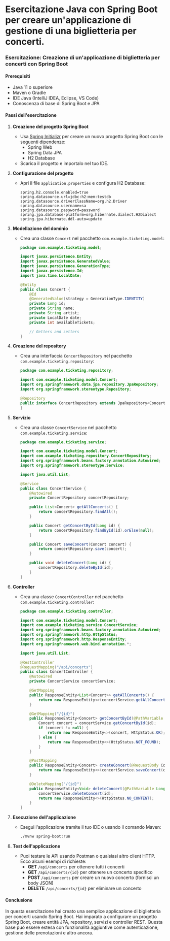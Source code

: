 # Esercitazione Java con Spring Boot per creare un'applicazione di gestione di una biglietteria per concerti.

### Esercitazione: Creazione di un'applicazione di biglietteria per concerti con Spring Boot

#### Prerequisiti
- Java 11 o superiore
- Maven o Gradle
- IDE Java (IntelliJ IDEA, Eclipse, VS Code)
- Conoscenza di base di Spring Boot e JPA

#### Passi dell'esercitazione

1. **Creazione del progetto Spring Boot**
   - Usa [Spring Initializr](https://start.spring.io/) per creare un nuovo progetto Spring Boot con le seguenti dipendenze:
     - Spring Web
     - Spring Data JPA
     - H2 Database
   - Scarica il progetto e importalo nel tuo IDE.

2. **Configurazione del progetto**

   - Apri il file `application.properties` e configura H2 Database:
     ```properties
     spring.h2.console.enabled=true
     spring.datasource.url=jdbc:h2:mem:testdb
     spring.datasource.driverClassName=org.h2.Driver
     spring.datasource.username=sa
     spring.datasource.password=password
     spring.jpa.database-platform=org.hibernate.dialect.H2Dialect
     spring.jpa.hibernate.ddl-auto=update
     ```

3. **Modellazione del dominio**

   - Crea una classe `Concert` nel pacchetto `com.example.ticketing.model`:
     ```java
     package com.example.ticketing.model;

     import javax.persistence.Entity;
     import javax.persistence.GeneratedValue;
     import javax.persistence.GenerationType;
     import javax.persistence.Id;
     import java.time.LocalDate;

     @Entity
     public class Concert {
         @Id
         @GeneratedValue(strategy = GenerationType.IDENTITY)
         private Long id;
         private String name;
         private String artist;
         private LocalDate date;
         private int availableTickets;

         // Getters and setters
     }
     ```

4. **Creazione del repository**

   - Crea una interfaccia `ConcertRepository` nel pacchetto `com.example.ticketing.repository`:
     ```java
     package com.example.ticketing.repository;

     import com.example.ticketing.model.Concert;
     import org.springframework.data.jpa.repository.JpaRepository;
     import org.springframework.stereotype.Repository;

     @Repository
     public interface ConcertRepository extends JpaRepository<Concert, Long> {
     }
     ```

5. **Servizio**

   - Crea una classe `ConcertService` nel pacchetto `com.example.ticketing.service`:
     ```java
     package com.example.ticketing.service;

     import com.example.ticketing.model.Concert;
     import com.example.ticketing.repository.ConcertRepository;
     import org.springframework.beans.factory.annotation.Autowired;
     import org.springframework.stereotype.Service;

     import java.util.List;

     @Service
     public class ConcertService {
         @Autowired
         private ConcertRepository concertRepository;

         public List<Concert> getAllConcerts() {
             return concertRepository.findAll();
         }

         public Concert getConcertById(Long id) {
             return concertRepository.findById(id).orElse(null);
         }

         public Concert saveConcert(Concert concert) {
             return concertRepository.save(concert);
         }

         public void deleteConcert(Long id) {
             concertRepository.deleteById(id);
         }
     }
     ```

6. **Controller**

   - Crea una classe `ConcertController` nel pacchetto `com.example.ticketing.controller`:
     ```java
     package com.example.ticketing.controller;

     import com.example.ticketing.model.Concert;
     import com.example.ticketing.service.ConcertService;
     import org.springframework.beans.factory.annotation.Autowired;
     import org.springframework.http.HttpStatus;
     import org.springframework.http.ResponseEntity;
     import org.springframework.web.bind.annotation.*;

     import java.util.List;

     @RestController
     @RequestMapping("/api/concerts")
     public class ConcertController {
         @Autowired
         private ConcertService concertService;

         @GetMapping
         public ResponseEntity<List<Concert>> getAllConcerts() {
             return new ResponseEntity<>(concertService.getAllConcerts(), HttpStatus.OK);
         }

         @GetMapping("/{id}")
         public ResponseEntity<Concert> getConcertById(@PathVariable Long id) {
             Concert concert = concertService.getConcertById(id);
             if (concert != null) {
                 return new ResponseEntity<>(concert, HttpStatus.OK);
             } else {
                 return new ResponseEntity<>(HttpStatus.NOT_FOUND);
             }
         }

         @PostMapping
         public ResponseEntity<Concert> createConcert(@RequestBody Concert concert) {
             return new ResponseEntity<>(concertService.saveConcert(concert), HttpStatus.CREATED);
         }

         @DeleteMapping("/{id}")
         public ResponseEntity<Void> deleteConcert(@PathVariable Long id) {
             concertService.deleteConcert(id);
             return new ResponseEntity<>(HttpStatus.NO_CONTENT);
         }
     }
     ```

7. **Esecuzione dell'applicazione**

   - Esegui l'applicazione tramite il tuo IDE o usando il comando Maven:
     ```sh
     ./mvnw spring-boot:run
     ```

8. **Test dell'applicazione**

   - Puoi testare le API usando Postman o qualsiasi altro client HTTP. Ecco alcuni esempi di richieste:
     - **GET** `/api/concerts` per ottenere tutti i concerti
     - **GET** `/api/concerts/{id}` per ottenere un concerto specifico
     - **POST** `/api/concerts` per creare un nuovo concerto (fornisci un body JSON)
     - **DELETE** `/api/concerts/{id}` per eliminare un concerto

#### Conclusione
In questa esercitazione hai creato una semplice applicazione di biglietteria per concerti usando Spring Boot. Hai imparato a configurare un progetto Spring Boot, creare entità JPA, repository, servizi e controller REST. Questa base può essere estesa con funzionalità aggiuntive come autenticazione, gestione delle prenotazioni e altro ancora.